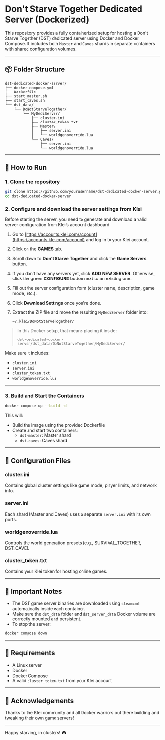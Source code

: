 
# Don't Starve Together Dedicated Server (Dockerized)

This repository provides a fully containerized setup for hosting a Don't Starve Together (DST) dedicated server using Docker and Docker Compose. It includes both `Master` and `Caves` shards in separate containers with shared configuration volumes.

---

## 📦 Folder Structure

```
dst-dedicated-docker-server/
├── docker-compose.yml
├── Dockerfile
├── start_master.sh
├── start_caves.sh
└── dst_data/
    └── DoNotStarveTogether/
        └── MyDediServer/
            ├── cluster.ini
            ├── cluster_token.txt
            ├── Master/
            │   ├── server.ini
            │   └── worldgenoverride.lua
            └── Caves/
                ├── server.ini
                └── worldgenoverride.lua
```

---

## 🚀 How to Run

### 1. Clone the repository

```bash
git clone https://github.com/yourusername/dst-dedicated-docker-server.git
cd dst-dedicated-docker-server
```

### 2. Configure and download the server settings from Klei

Before starting the server, you need to generate and download a valid server configuration from Klei’s account dashboard:

1. Go to [https://accounts.klei.com/account](https://accounts.klei.com/account) and log in to your Klei account.
2. Click on the **GAMES** tab.
3. Scroll down to **Don’t Starve Together** and click the **Game Servers** button.
4. If you don’t have any servers yet, click **ADD NEW SERVER**. Otherwise, click the green **CONFIGURE** button next to an existing one.
5. Fill out the server configuration form (cluster name, description, game mode, etc.).
6. Click **Download Settings** once you're done.
7. Extract the ZIP file and move the resulting `MyDediServer` folder into:

   ```
   ~/.klei/DoNotStarveTogether/
   ```

> In this Docker setup, that means placing it inside:
> ```
> dst-dedicated-docker-server/dst_data/DoNotStarveTogether/MyDediServer/
> ```

Make sure it includes:
- `cluster.ini`
- `server.ini`
- `cluster_token.txt`
- `worldgenoverride.lua`

---

### 3. Build and Start the Containers

```bash
docker compose up --build -d
```

This will:
- Build the image using the provided Dockerfile
- Create and start two containers:
  - `dst-master`: Master shard
  - `dst-caves`: Caves shard

---

## 🔧 Configuration Files

### cluster.ini
Contains global cluster settings like game mode, player limits, and network info.

### server.ini
Each shard (Master and Caves) uses a separate `server.ini` with its own ports.

### worldgenoverride.lua
Controls the world generation presets (e.g., SURVIVAL_TOGETHER, DST_CAVE).

### cluster_token.txt
Contains your Klei token for hosting online games.

---

## 🧠 Important Notes

- The DST game server binaries are downloaded using `steamcmd` automatically inside each container.
- Make sure the `dst_data` folder and `dst_server_data` Docker volume are correctly mounted and persistent.
- To stop the server:
```bash
docker compose down
```

---

## 🐧 Requirements

- A Linux server
- Docker
- Docker Compose
- A valid `cluster_token.txt` from your Klei account

---

## 🙌 Acknowledgements

Thanks to the Klei community and all Docker warriors out there building and tweaking their own game servers!

---

Happy starving, in clusters! 🎮
